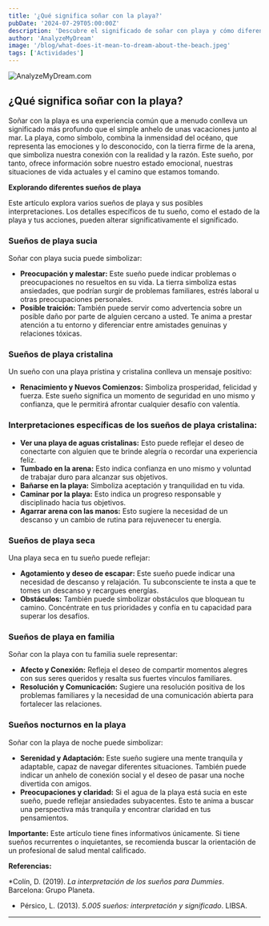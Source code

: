 ```yaml
---
title: '¿Qué significa soñar con la playa?'
pubDate: '2024-07-29T05:00:00Z'
description: 'Descubre el significado de soñar con playa y cómo diferentes aspectos del sueño, como la limpieza del agua o la presencia de la familia, pueden influir en su interpretación.'
author: 'AnalyzeMyDream'
image: '/blog/what-does-it-mean-to-dream-about-the-beach.jpeg'
tags: ['Actividades']
---
```


![AnalyzeMyDream.com](/blog/what-does-it-mean-to-dream-about-the-beach.jpeg)

## ¿Qué significa soñar con la playa?

Soñar con la playa es una experiencia común que a menudo conlleva un significado más profundo que el simple anhelo de unas vacaciones junto al mar. La playa, como símbolo, combina la inmensidad del océano, que representa las emociones y lo desconocido, con la tierra firme de la arena, que simboliza nuestra conexión con la realidad y la razón. Este sueño, por tanto, ofrece información sobre nuestro estado emocional, nuestras situaciones de vida actuales y el camino que estamos tomando.

**Explorando diferentes sueños de playa**

Este artículo explora varios sueños de playa y sus posibles interpretaciones. Los detalles específicos de tu sueño, como el estado de la playa y tus acciones, pueden alterar significativamente el significado.

### Sueños de playa sucia

Soñar con playa sucia puede simbolizar:

- **Preocupación y malestar:** Este sueño puede indicar problemas o preocupaciones no resueltos en su vida. La tierra simboliza estas ansiedades, que podrían surgir de problemas familiares, estrés laboral u otras preocupaciones personales.
- **Posible traición:** También puede servir como advertencia sobre un posible daño por parte de alguien cercano a usted. Te anima a prestar atención a tu entorno y diferenciar entre amistades genuinas y relaciones tóxicas.

### Sueños de playa cristalina

Un sueño con una playa prístina y cristalina conlleva un mensaje positivo:

- **Renacimiento y Nuevos Comienzos:** Simboliza prosperidad, felicidad y fuerza. Este sueño significa un momento de seguridad en uno mismo y confianza, que le permitirá afrontar cualquier desafío con valentía.

### Interpretaciones específicas de los sueños de playa cristalina:

- **Ver una playa de aguas cristalinas:** Esto puede reflejar el deseo de conectarte con alguien que te brinde alegría o recordar una experiencia feliz.
- **Tumbado en la arena:** Esto indica confianza en uno mismo y voluntad de trabajar duro para alcanzar sus objetivos.
- **Bañarse en la playa:** Simboliza aceptación y tranquilidad en tu vida.
- **Caminar por la playa:** Esto indica un progreso responsable y disciplinado hacia tus objetivos.
- **Agarrar arena con las manos:** Esto sugiere la necesidad de un descanso y un cambio de rutina para rejuvenecer tu energía.

### Sueños de playa seca

Una playa seca en tu sueño puede reflejar:

- **Agotamiento y deseo de escapar:** Este sueño puede indicar una necesidad de descanso y relajación.  Tu subconsciente te insta a que te tomes un descanso y recargues energías.
- **Obstáculos:** También puede simbolizar obstáculos que bloquean tu camino.  Concéntrate en tus prioridades y confía en tu capacidad para superar los desafíos.

### Sueños de playa en familia

Soñar con la playa con tu familia suele representar:

- **Afecto y Conexión:** Refleja el deseo de compartir momentos alegres con sus seres queridos y resalta sus fuertes vínculos familiares.
- **Resolución y Comunicación:** Sugiere una resolución positiva de los problemas familiares y la necesidad de una comunicación abierta para fortalecer las relaciones.

### Sueños nocturnos en la playa

Soñar con la playa de noche puede simbolizar:

- **Serenidad y Adaptación:** Este sueño sugiere una mente tranquila y adaptable, capaz de navegar diferentes situaciones. También puede indicar un anhelo de conexión social y el deseo de pasar una noche divertida con amigos.
- **Preocupaciones y claridad:** Si el agua de la playa está sucia en este sueño, puede reflejar ansiedades subyacentes. Esto te anima a buscar una perspectiva más tranquila y encontrar claridad en tus pensamientos.

**Importante:** Este artículo tiene fines informativos únicamente.  Si tiene sueños recurrentes o inquietantes, se recomienda buscar la orientación de un profesional de salud mental calificado. 

**Referencias:**

*Colín, D. (2019). *La interpretación de los sueños para Dummies*. Barcelona: Grupo Planeta.  
* Pérsico, L. (2013). *5.005 sueños: interpretación y significado*. LIBSA.

---
